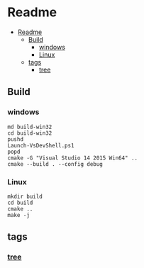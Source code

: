 # Readme

- [Readme](#readme)
  - [Build](#build)
    - [windows](#windows)
    - [Linux](#linux)
  - [tags](#tags)
    - [tree](#tree)
## Build

### windows

    md build-win32
    cd build-win32
    pushd
    Launch-VsDevShell.ps1
    popd
    cmake -G "Visual Studio 14 2015 Win64" ..
    cmake --build . --config debug

### Linux

    mkdir build
    cd build
    cmake ..
    make -j

## tags

### [tree](https://leetcode-cn.com/tag/tree/)
